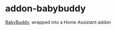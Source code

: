 # addon-babybuddy
[BabyBuddy](https://github.com/babybuddy/babybuddy), wrapped into a Home Assistant addon
